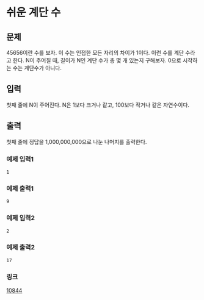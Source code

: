 # 쉬운 계단 수

## 문제

45656이란 수를 보자.
이 수는 인접한 모든 자리의 차이가 1이다. 이런 수를 계단 수라고 한다.
N이 주어질 때, 길이가 N인 계단 수가 총 몇 개 있는지 구해보자. 0으로 시작하는 수는 계단수가 아니다.

## 입력

첫째 줄에 N이 주어진다. N은 1보다 크거나 같고, 100보다 작거나 같은 자연수이다.

## 출력

첫째 줄에 정답을 1,000,000,000으로 나눈 나머지를 출력한다.

### 예제 입력1

```
1
```

### 예제 출력1

```
9
```

### 예제 입력2

```
2
```

### 예제 출력2

```
17
```

### 링크
<a href="https://www.acmicpc.net/problem/10844" target="_blank">10844</a>